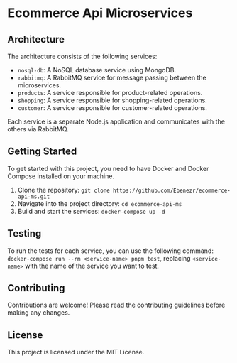 # Ecommerce Api Microservices


## Architecture

The architecture consists of the following services:

- `nosql-db`: A NoSQL database service using MongoDB.
- `rabbitmq`: A RabbitMQ service for message passing between the microservices.
- `products`: A service responsible for product-related operations.
- `shopping`: A service responsible for shopping-related operations.
- `customer`: A service responsible for customer-related operations.

Each service is a separate Node.js application and communicates with the others via RabbitMQ.


## Getting Started

To get started with this project, you need to have Docker and Docker Compose installed on your machine.

1. Clone the repository: `git clone https://github.com/Ebenezr/ecommerce-api-ms.git`
2. Navigate into the project directory: `cd ecommerce-api-ms`
3. Build and start the services: `docker-compose up -d`


## Testing

To run the tests for each service, you can use the following command: `docker-compose run --rm <service-name> pnpm test`, replacing `<service-name>` with the name of the service you want to test.

## Contributing

Contributions are welcome! Please read the contributing guidelines before making any changes.

## License

This project is licensed under the MIT License.
